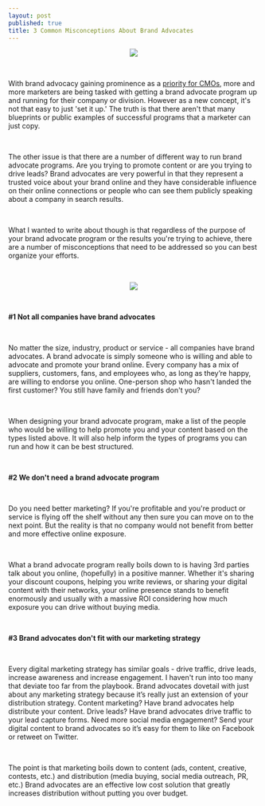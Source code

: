 ```yaml
---
layout: post
published: true
title: 3 Common Misconceptions About Brand Advocates
---
```

<p style="text-align: center;"><img src="http://www.getelevate.com/blog/images/truth.jpg" /></p>
<br />
<p>With brand advocacy gaining prominence as a <a href="http://www.mackcollier.com/ibm-study-cmos-look-to-focus-on-social-media-connecting-with-brand-advocates/">priority for CMOs</a>, more and more marketers are being tasked with getting a brand advocate program up and running for their company or division. However as a new concept, it&#39;s not that easy to just &#39;set it up.&#39; The truth is that there aren&#39;t that many blueprints or public examples of successful programs that a marketer can just copy.</p>
<br />

<p>The other issue is that there are a number of different way to run brand advocate programs. Are you trying to promote content or are you trying to drive leads? Brand advocates are very powerful in that they represent a trusted voice about your brand online and they have considerable influence on their online connections or people who can see them publicly speaking about a company in search results. </p>
<br />
<!--break-->
<p>What I wanted to write about though is that regardless of the purpose of your brand advocate program or the results you&#39;re trying to achieve, there are a number of misconceptions that need to be addressed so you can best organize your efforts. </p>
<br />

<p style="text-align: center;"><img src="images/music_in_ear.jpg" /></p>
<br />

<p><b>&#35;1 Not all companies have brand advocates</b></p>
<br />

<p>No matter the size, industry, product or service - all companies have brand advocates. A brand advocate is simply someone who is willing and able to advocate and promote your brand online. Every company has a mix of suppliers, customers, fans, and employees who, as long as they’re happy, are willing to endorse you online. One-person shop who hasn&#39;t landed the first customer? You still have family and friends don&#39;t you?</p>
<br />

<p>When designing your brand advocate program, make a list of the people who would be willing to help promote you and your content based on the types listed above. It will also help inform the types of programs you can run and how it can be best structured.</p>
<br />

<p><b>&#35;2 We don&#39;t need a brand advocate program</b></p>
<br />

<p>Do you need better marketing? If you&#39;re profitable and you&#39;re product or service is flying off the shelf without any then sure you can move on to the next point. But the reality is that no company would not benefit from better and more effective online exposure.</p>
<br />

<p>What a brand advocate program really boils down to is having 3rd parties talk about you online, (hopefully) in a positive manner. Whether it&#39;s sharing your discount coupons, helping you write reviews, or sharing your digital content with their networks, your online presence stands to benefit enormously and usually with a massive ROI considering how much exposure you can drive without buying media.</p>
<br />

<p><b>&#35;3 Brand advocates don&#39;t fit with our marketing strategy</b></p>
<br />

<p>Every digital marketing strategy has similar goals - drive traffic, drive leads, increase awareness and increase engagement. I haven&#39;t run into too many that deviate too far from the playbook. Brand advocates dovetail with just about any marketing strategy because it’s really just an extension of your distribution strategy. Content marketing? Have brand advocates help distribute your content. Drive leads? Have brand advocates drive traffic to your lead capture forms. Need more social media engagement? Send your digital content to brand advocates so it’s easy for them to like on Facebook or retweet on Twitter.</p>
<br />

<p>The point is that marketing boils down to content (ads, content, creative, contests, etc.) and distribution (media buying, social media outreach, PR, etc.) Brand advocates are an effective low cost solution that greatly increases distribution without putting you over budget.</p>
<br />